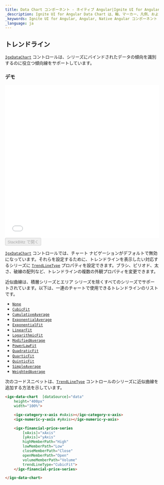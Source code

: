 ```yaml
---
title: Data Chart コンポーネント - ネイティブ Angular|Ignite UI for Angular
_description: Ignite UI for Angular Data Chart は、軸、マーカー、凡例、および注釈レイヤーのモジュール設計を提供するチャート コンポーネントです。チャート機能は、複合チャート ビューを作成するために同じチャート領域でのビジュアル要素の複数のインスタンスを利用できます。
_keywords: Ignite UI for Angular, Angular, Native Angular コンポーネント スイート, Native Angular コントロール, ネイティブ Angular コンポーネント, ネイティブ Angular コンポーネント ライブラリ, Angular チャート, Angular チャート コントロール, Angular チャート例, Angular チャート コンポーネント, Angular データ チャート
_language: ja
---
```


## トレンドライン

[`IgxDataChart`](/components/datachart_series_trendlines.html) コントロールは、シリーズにバインドされたデータの傾向を識別するのに役立つ傾向線をサポートしています。

### デモ

<div class="sample-container loading" style="height: 500px">
    <iframe id="data-chart-series-trendlines-iframe" src='{environment:demosBaseUrl}/charts/data-chart-series-trendlines' width="100%" height="100%" seamless frameBorder="0" onload="onXPlatSampleIframeContentLoaded(this);"></iframe>
</div>
<div>
    <button data-localize="stackblitz" disabled class="stackblitz-btn" data-iframe-id="data-chart-series-trendlines-iframe" data-demos-base-url="{environment:demosBaseUrl}">StackBlitz で開く
    </button>
</div>

<div class="divider--half"></div>

[`IgxDataChart`](/components/datachart_series_trendlines.html) コントロールでは、チャート ナビゲーションがデフォルトで無効になっています。それらを設定するために、トレンドラインを表示したい対応するシリーズに [`TrendLineType`](/components/datachart_series_trendlines.html) プロパティを設定できます。ブラシ、ピリオド、太さ、破線の配列など、トレンドラインの複数の外観プロパティを変更できます。

近似曲線は、積層シリーズとエリア シリーズを除くすべてのシリーズでサポートされています。以下は、一連のチャートで使用できるトレンドラインのリストです。

-   [`None`](/components/datachart_series_trendlines.html)
-   [`CubicFit`](/components/datachart_series_trendlines.html)
-   [`CumulativeAverage`](/components/datachart_series_trendlines.html)
-   [`ExponentialAverage`](/components/datachart_series_trendlines.html)
-   [`ExponentialFit`](/components/datachart_series_trendlines.html)
-   [`LinearFit`](/components/datachart_series_trendlines.html)
-   [`LogarithmicFit`](/components/datachart_series_trendlines.html)
-   [`ModifiedAverage`](/components/datachart_series_trendlines.html)
-   [`PowerLawFit`](/components/datachart_series_trendlines.html)
-   [`QuadraticFit`](/components/datachart_series_trendlines.html)
-   [`QuarticFit`](/components/datachart_series_trendlines.html)
-   [`QuinticFit`](/components/datachart_series_trendlines.html)
-   [`SimpleAverage`](/components/datachart_series_trendlines.html)
-   [`WeightedAverage`](/components/datachart_series_trendlines.html)

次のコードスニペットは、[`TrendLineType`](/components/datachart_series_trendlines.html) コントロールのシリーズに近似曲線を追加する方法を示しています。

```html
<igx-data-chart  [dataSource]="data"
    height="400px"
    width="100%">

    <igx-category-x-axis #xAxis></igx-category-x-axis>
    <igx-numeric-y-axis #yAxis></igx-numeric-y-axis>

    <igx-financial-price-series
        [xAxis]="xAxis"
        [yAxis]="yAxis"
        highMemberPath="High"
        lowMemberPath="Low"
        closeMemberPath="Close"
        openMemberPath="Open"
        volumeMemberPath="Volume"
        trendLineType="CubicFit">
    </igx-financial-price-series>

</igx-data-chart>
```
